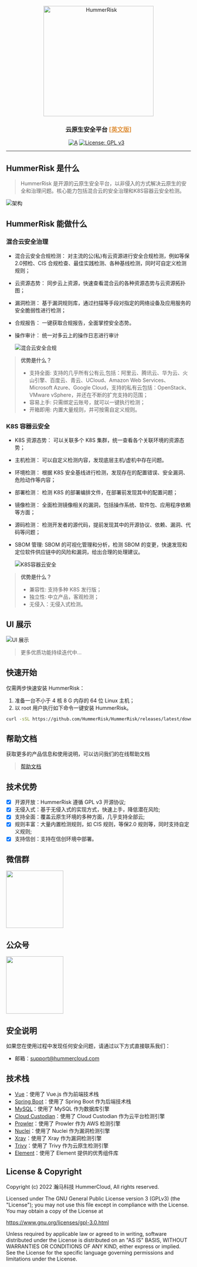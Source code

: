 <p align="center">
    <a href="https://docs.hummerrisk.com">
        <img src="./frontend/src/assets/img/logo/logo-dark.png" alt="HummerRisk" width="300"/>
    </a>
</p>
<h3 align="center">
    云原生安全平台 
    <a href="https://github.com/hummerrisk/hummerrisk/blob/master/README_EN.md" style="color: #df913c;">[英文版]</a>
</h3>

<p align="center">
    <a href="https://www.codacy.com/gh/hummerrisk/hummerrisk/dashboardutm_source=github.com&amp;utm_medium=referral&amp;utm_content=hummerrisk/hummerrisk&amp;utm_campaign=Badge_Grade"><img src="https://app.codacy.com/project/badge/Grade/3331d2c045ae4d0ba1fd8fdd623186e7" alt="A"/></a>
    <a href="https://www.gnu.org/licenses/old-licenses/gpl-3.0"><img src="https://img.shields.io/github/license/hummerrisk/hummerrisk?color=%231890FF&style=flat-square" alt="License: GPL v3"></a>
    <a href="https://github.com/hummerrisk/hummerrisk/releases/latest"><img src="https://img.shields.io/github/v/release/hummerrisk/hummerrisk" alt=""></a>
    <a href="https://github.com/hummerrisk/hummerrisk"><img src="https://img.shields.io/github/stars/hummerrisk/hummerrisk?color=%231890FF&style=flat-square" alt=""></a>
    <a href="https://github.com/hummerrisk/hummerrisk/releases"><img src="https://img.shields.io/github/downloads/hummerrisk/hummerrisk/total" alt=""></a>
</p>
<hr/>

## HummerRisk 是什么

> HummerRisk 是开源的云原生安全平台，以非侵入的方式解决云原生的安全和治理问题。核心能力包括混合云的安全治理和K8S容器云安全检测。

![架构](./frontend/src/assets/img/readme/architecturev.png)

## HummerRisk 能做什么

### **混合云安全治理**
* 混合云安全合规检测：
  对主流的公(私)有云资源进行安全合规检测，例如等保2.0预检、CIS 合规检查、最佳实践检测、各种基线检测，同时可自定义检测规则；
* 云资源态势：
  同步云上资源，快速查看混合云的各种资源态势与云资源拓扑图；
* 漏洞检测：
  基于漏洞规则库，通过扫描等手段对指定的网络设备及应用服务的安全脆弱性进行检测；
* 合规报告：
  一键获取合规报告，全面掌控安全态势。
* 操作审计： 
  统一对多云上的操作日志进行审计

  ![混合云安全合规](./frontend/src/assets/img/readme/multicloud.png)

>**优势是什么？**  
> * 支持全面: 支持的几乎所有公有云,包括：阿里云、腾讯云、华为云、火山引擎、百度云、青云、UCloud、Amazon Web Services、Microsoft Azure、Google Cloud，支持的私有云包括：OpenStack、VMware vSphere，并还在不断的扩充支持的范围；
> * 容易上手: 只需绑定云账号，就可以一键执行检测；
> * 开箱即用: 内置大量规则，并可按需自定义规则。


### **K8S 容器云安全**
* K8S 资源态势：
  可以关联多个 K8S 集群，统一查看各个关联环境的资源态势；
* 主机检测：
  可以自定义检测内容，发现底层主机/虚机中存在问题。
* 环境检测：
  根据 K8S 安全基线进行检测，发现存在的配置错误、安全漏洞、危险动作等内容；
* 部署检测：
  检测 K8S 的部署编排文件，在部署前发现其中的配置问题；
* 镜像检测：
  全面检测镜像相关的漏洞，包括操作系统、软件包、应用程序依赖等方面；
* 源码检测：
  检测开发者的源代码，提前发现其中的开源协议、依赖、漏洞、代码等问题；
* SBOM 管理:
  SBOM 的可视化管理和分析，检测 SBOM 的变更，快速发现和定位软件供应链中的风险和漏洞，给出合理的处理建议。

  ![K8S容器云安全](./frontend/src/assets/img/readme/k8s.png)


>**优势是什么？**
> * 兼容性: 支持多种 K8S 发行版；
> * 独立性: 中立产品，客观检测；
> * 无侵入：无侵入式检测。

## UI 展示

![UI 展示](./frontend/src/assets/img/gif/hummerrisk.gif)

> 更多优质功能持续迭代中...

## 快速开始

仅需两步快速安装 HummerRisk：

1.  准备一台不小于 4 核 8 G 内存的 64 位 Linux 主机；
2.  以 root 用户执行如下命令一键安装 HummerRisk。

```sh
curl -sSL https://github.com/HummerRisk/HummerRisk/releases/latest/download/quick_start.sh | sh
```

## 帮助文档
获取更多的产品信息和使用说明，可以访问我们的在线帮助文档
> [帮助文档](https://docs.hummercloud.com)

## 技术优势

- [x] 开源开放：HummerRisk 遵循 GPL v3 开源协议;
- [x] 无侵入式：基于无侵入式的实现方式，快速上手，降低潜在风险;
- [x] 支持全面：覆盖云原生环境的多种方面，几乎支持全部云;
- [x] 规则丰富：大量内置检测规则，如 CIS 规则，等保2.0 规则等，同时支持自定义规则;
- [x] 支持信创：支持在信创环境中部署。

## 微信群

<img src="http://hummerrisk-1312321453.cos.ap-beijing.myqcloud.com/contact_me_qr.png" width="156" height="156" alt="">

## 公众号

<img src="http://hummerrisk-1312321453.cos.ap-beijing.myqcloud.com/qrcode_gongzhonghao.jpeg" width="156" height="156" alt="">

## 安全说明

如果您在使用过程中发现任何安全问题，请通过以下方式直接联系我们：

- 邮箱：support@hummercloud.com

## 技术栈

- [Vue](https://vuejs.org/)：使用了 Vue.js 作为前端技术栈
- [Spring Boot](https://www.tutorialspoint.com/spring_boot/spring_boot_introduction.htm)：使用了 Spring Boot 作为后端技术栈
- [MySQL](https://www.mysql.com/)：使用了 MySQL 作为数据库引擎
- [Cloud Custodian](https://cloudcustodian.io/)：使用了 Cloud Custodian 作为云平台检测引擎
- [Prowler](https://prowler.pro/)：使用了 Prowler 作为 AWS 检测引擎
- [Nuclei](https://nuclei.projectdiscovery.io/)：使用了 Nuclei 作为漏洞检测引擎
- [Xray](https://xray.cool/)：使用了 Xray 作为漏洞检测引擎
- [Trivy](https://github.com/aquasecurity/trivy)：使用了 Trivy 作为云原生检测引擎
- [Element](https://element.eleme.cn/#/)：使用了 Element 提供的优秀组件库

## License & Copyright

Copyright (c) 2022 瀚马科技 HummerCloud, All rights reserved.

Licensed under The GNU General Public License version 3 (GPLv3) (the "License"); you may not use this file except in compliance with the License. You may obtain a copy of the License at

https://www.gnu.org/licenses/gpl-3.0.html

Unless required by applicable law or agreed to in writing, software distributed under the License is distributed on an "AS IS" BASIS, WITHOUT WARRANTIES OR CONDITIONS OF ANY KIND, either express or implied. See the License for the specific language governing permissions and limitations under the License.
